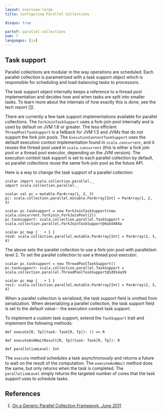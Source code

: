 ```yaml
---
layout: overview-large
title: Configuring Parallel Collections

disqus: true

partof: parallel-collections
num: 7
languages: [ja]
---
```


## Task support

Parallel collections are modular in the way operations are scheduled. Each
parallel collection is parametrized with a task support object which is
responsible for scheduling and load-balancing tasks to processors.

The task support object internally keeps a reference to a thread pool
implementation and decides how and when tasks are split into smaller tasks. To
learn more about the internals of how exactly this is done, see the tech
report \[[1][1]\].

There are currently a few task support implementations available for parallel
collections. The `ForkJoinTaskSupport` uses a fork-join pool internally and is
used by default on JVM 1.6 or greater. The less efficient
`ThreadPoolTaskSupport` is a fallback for JVM 1.5 and JVMs that do not support
the fork join pools. The `ExecutionContextTaskSupport` uses the default
execution context implementation found in `scala.concurrent`, and it reuses
the thread pool used in `scala.concurrent` (this is either a fork join pool or
a thread pool executor, depending on the JVM version). The execution context
task support is set to each parallel collection by default, so parallel
collections reuse the same fork-join pool as the future API.

Here is a way to change the task support of a parallel collection:

    scala> import scala.collection.parallel._
    import scala.collection.parallel._
    
    scala> val pc = mutable.ParArray(1, 2, 3)
    pc: scala.collection.parallel.mutable.ParArray[Int] = ParArray(1, 2, 3)
    
    scala> pc.tasksupport = new ForkJoinTaskSupport(new scala.concurrent.forkjoin.ForkJoinPool(2))
    pc.tasksupport: scala.collection.parallel.TaskSupport = scala.collection.parallel.ForkJoinTaskSupport@4a5d484a
    
    scala> pc map { _ + 1 }
    res0: scala.collection.parallel.mutable.ParArray[Int] = ParArray(2, 3, 4)

The above sets the parallel collection to use a fork-join pool with
parallelism level 2. To set the parallel collection to use a thread pool
executor:

    scala> pc.tasksupport = new ThreadPoolTaskSupport()
    pc.tasksupport: scala.collection.parallel.TaskSupport = scala.collection.parallel.ThreadPoolTaskSupport@1d914a39
    
    scala> pc map { _ + 1 }
    res1: scala.collection.parallel.mutable.ParArray[Int] = ParArray(2, 3, 4)

When a parallel collection is serialized, the task support field is omitted
from serialization. When deserializing a parallel collection, the task support
field is set to the default value-- the execution context task support.

To implement a custom task support, extend the `TaskSupport` trait and
implement the following methods:

    def execute[R, Tp](task: Task[R, Tp]): () => R
    
    def executeAndWaitResult[R, Tp](task: Task[R, Tp]): R
    
    def parallelismLevel: Int

The `execute` method schedules a task asynchronously and returns a future to
wait on the result of the computation. The `executeAndWait` method does the
same, but only returns when the task is completed. The `parallelismLevel`
simply returns the targeted number of cores that the task support uses to
schedule tasks.


## References

1. [On a Generic Parallel Collection Framework, June 2011][1]

  [1]: http://infoscience.epfl.ch/record/165523/files/techrep.pdf "parallel-collections"
